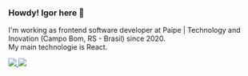 ### Howdy! Igor here 👋

I'm working as frontend software developer at Paipe | Technology and Inovation (Campo Bom, RS - Brasil) since 2020.  
My main technologie is React.

<p align="left">
  <a href="mailto:igorhaagrod@gmail.com">
    <img src="https://img.shields.io/badge/-igorhaagrod@gmail.com-33b1cc?style=flat-square&logo=Gmail&logoColor=white&link=mailto:igorhaagrod@gmail.com" />
  </a>
  <a href="https://www.instagram.com/haaguitos/">
    <img src="https://img.shields.io/badge/-haaguitos-33b1cc?style=flat-square&logo=Instagram&logoColor=white&link=https://www.instagram.com/haaguitos/" />
  </a>
</p>
